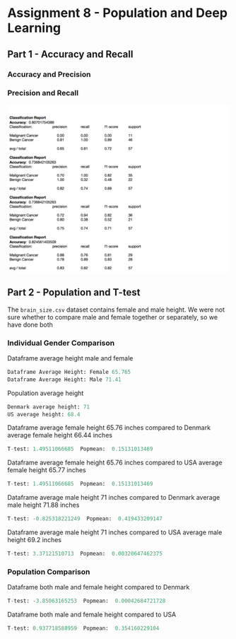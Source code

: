 # Assignment 8 - Population and Deep Learning

## Part 1 - Accuracy and Recall

### Accuracy and Precision

### Precision and Recall

![Text](https://github.com/HakimiX/BusinessIntelligence/blob/master/Assignment8/Model/model.jpg)

## Part 2 - Population and T-test

The `brain_size.csv` dataset contains female and male height. We were not sure whether to compare male and female together or separately, so we have done both

### Individual Gender Comparison

Dataframe average height male and female
```python
Dataframe Average Height: Female 65.765
Dataframe Average Height: Male 71.41
```

Population average height 
```python
Denmark average height: 71
US average height: 68.4
```

Dataframe average female height 65.76 inches compared to Denmark average female height 66.44 inches
```python
T-test: 1.49511066685  Popmean:  0.15131013469
```

Dataframe average female height 65.76 inches compared to USA average female height 65.77 inches
```python
T-test: 1.49511066685  Popmean:  0.15131013469
```

Dataframe average male height 71 inches compared to Denmark average male height 71.88 inches
```python
T-test: -0.825318221249  Popmean:  0.419433209147
```

Dataframe average male height 71 inches compared to USA average male height 69.2 inches
```python
T-test: 3.37121510713  Popmean:  0.00320647462375
```

### Population Comparison

Dataframe both male and female height compared to Denmark
```python
T-test: -3.85063165253  Popmean:  0.00042684721728
```

Dataframe both male and female height compared to USA
```python
T-test: 0.937718588959  Popmean:  0.354160229104
````






